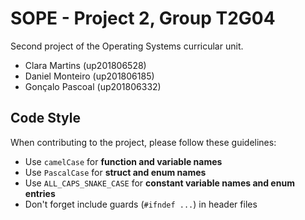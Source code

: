 # SOPE - Project 2, Group T2G04
Second project of the Operating Systems curricular unit.

* Clara Martins   (up201806528)
* Daniel Monteiro (up201806185)
* Gonçalo Pascoal (up201806332)

## Code Style
When contributing to the project, please follow these guidelines:
- Use `camelCase` for **function and variable names**
- Use `PascalCase` for **struct and enum names**
- Use `ALL_CAPS_SNAKE_CASE` for **constant variable names and enum entries**
- Don't forget include guards (`#ifndef ...`) in header files
